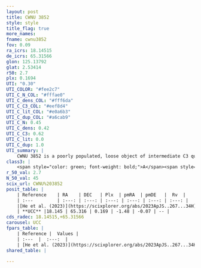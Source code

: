 ```yaml
---
layout: post
title: CWNU 3852
style: style
title_flag: true
more_names: 
fname: cwnu3852
fov: 0.09
ra_icrs: 18.14515
de_icrs: 65.31566
glon: 125.13792
glat: 2.53414
r50: 2.7
plx: 0.1694
UTI: "0.30"
UTI_COLOR: "#fee2c7"
UTI_C_N_COL: "#fffae0"
UTI_C_dens_COL: "#fff6da"
UTI_C_C3_COL: "#eef8d4"
UTI_C_lit_COL: "#e0a6b3"
UTI_C_dup_COL: "#a6cab9"
UTI_C_N: 0.45
UTI_C_dens: 0.42
UTI_C_C3: 0.62
UTI_C_lit: 0.0
UTI_C_dup: 1.0
UTI_summary: |
    CWNU 3852 is a poorly populated, loose object of intermediate C3 quality. It was recently reported in the literature.
class3: |
    <span style="color: green; font-weight: bold;">A</span><span style="color: red; font-weight: bold;">C</span>
r_50_val: 2.7
N_50_val: 45
scix_url: CWNU%203852
posit_table: |
    | Reference    | RA    | DEC   | Plx  | pmRA  | pmDE   |  Rv  |
    | :---         | :---: | :---: | :---: | :---: | :---: | :---: |
    |[He et al. (2023)](https://scixplorer.org/abs/2023ApJS..267...34H) | 18.142 | 65.318 | 0.159 | -1.503 | -0.077 | -- |
    | **UCC** |18.145 | 65.316 | 0.169 | -1.48 | -0.07 | -- | 
cds_radec: 18.14515,+65.31566
carousel: UCC
fpars_table: |
    | Reference |  Values |
    | :---  |  :---:  |
    | [He et al. (2023)](https://scixplorer.org/abs/2023ApJS..267...34H) | `A0=4.8, m-M=14.65, logA=6.7` |
shared_table: |
    
---
```

